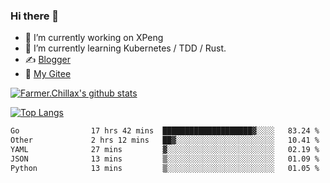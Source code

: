 ### Hi there 👋

- 🔭 I’m currently working on XPeng
- 🌱 I’m currently learning Kubernetes / TDD / Rust.
- ✍️ [Blogger](https://blog.farmer233.top)
- 🤔 [My Gitee](https://gitee.com/Farmer-chong)


[![Farmer.Chillax's github stats](https://github-readme-stats.vercel.app/api?username=FarmerChillax)](https://github.com/anuraghazra/github-readme-stats)

[![Top Langs](https://github-readme-stats.vercel.app/api/top-langs/?username=FarmerChillax&layout=compact&hide=html,css,javascript)](https://github.com/anuraghazra/github-readme-stats)


<a href="https://wakatime.com/@Farmer"> </a>
          <!--START_SECTION:waka-->

```txt
Go                17 hrs 42 mins  ████████████████████▓░░░░   83.24 %
Other             2 hrs 12 mins   ██▓░░░░░░░░░░░░░░░░░░░░░░   10.41 %
YAML              27 mins         ▓░░░░░░░░░░░░░░░░░░░░░░░░   02.19 %
JSON              13 mins         ▒░░░░░░░░░░░░░░░░░░░░░░░░   01.09 %
Python            13 mins         ▒░░░░░░░░░░░░░░░░░░░░░░░░   01.05 %
```

<!--END_SECTION:waka-->



<!--
**Farmer-chong/Farmer-chong** is a ✨ _special_ ✨ repository because its `README.md` (this file) appears on your GitHub profile.

Here are some ideas to get you started:

- 🔭 I’m currently working on ...
- 🌱 I’m currently learning ...
- 👯 I’m looking to collaborate on ...
- 🤔 I’m looking for help with ...
- 💬 Ask me about ...
- 📫 How to reach me: ...
- 😄 Pronouns: ...
- ⚡ Fun fact: ...
-->
